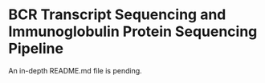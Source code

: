 # BCR Transcript Sequencing and Immunoglobulin Protein Sequencing Pipeline
An in-depth README.md file is pending.